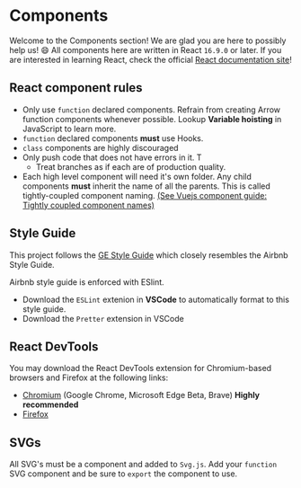 # Components

Welcome to the Components section! We are glad you are here to possibly help us! :smile: All components here are written in React `16.9.0` or later. If you are interested in learning React, check the official [React documentation site](https://reactjs.org/docs/getting-started.html)!

## React component rules

- Only use `function` declared components. Refrain from creating Arrow function components whenever possible. Lookup **Variable hoisting** in JavaScript to learn more.
- `function` declared components **must** use Hooks.
- `class` components are highly discouraged
- Only push code that does not have errors in it. T
  - Treat branches as if each are of production quality.
- Each high level component will need it's own folder. Any child components **must** inherit the name of all the parents. This is called tightly-coupled component naming. [(See Vuejs component guide: Tightly coupled component names)](https://vuejs.org/v2/style-guide/#Tightly-coupled-component-names-strongly-recommended)

## Style Guide

This project follows the [GE Style Guide](https://github.com/GeneralElectric/javascript) which closely resembles the Airbnb Style Guide.

Airbnb style guide is enforced with ESlint.

- Download the `ESLint` extenion in **VSCode** to automatically format to this style guide.
- Download the `Pretter` extension in VSCode

## React DevTools

You may download the React DevTools extension for Chromium-based browsers and Firefox at the following links:

- [Chromium](https://chrome.google.com/webstore/detail/react-developer-tools/fmkadmapgofadopljbjfkapdkoienihi) (Google Chrome, Microsoft Edge Beta, Brave) **Highly recommended**
- [Firefox](https://addons.mozilla.org/en-US/firefox/addon/react-devtools/)

## SVGs

All SVG's must be a component and added to `Svg.js`. Add your `function` SVG component and be sure to `export` the component to use.
